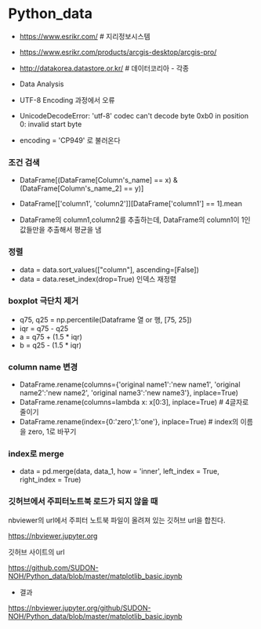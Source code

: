# Python_data
- https://www.esrikr.com/  # 지리정보시스템
- https://www.esrikr.com/products/arcgis-desktop/arcgis-pro/
- http://datakorea.datastore.or.kr/ # 데이터코리아 - 각종 
- Data Analysis

- UTF-8 Encoding 과정에서 오류
- UnicodeDecodeError: 'utf-8' codec can't decode byte 0xb0 in position 0: invalid start byte

- encoding = 'CP949' 로 불러온다


### 조건 검색

- DataFrame[(DataFrame[Column's_name] == x) & (DataFrame[Column's_name_2] == y)]

- DataFrame[['column1', 'column2']][DataFrame['column1'] == 1].mean
- DataFrame의 column1,column2를 추출하는데, DataFrame의 column1이 1인 값들만을 추출해서 평균을 냄



### 정렬
- data = data.sort_values(["column"], ascending=[False])
- data = data.reset_index(drop=True) 인덱스 재정렬



### boxplot 극단치 제거

- q75, q25 = np.percentile(Dataframe 열 or 행, [75, 25])
- iqr = q75 - q25
- a = q75 + (1.5 * iqr)
- b = q25 - (1.5 * iqr)


### column name 변경
- DataFrame.rename(columns={'original name1':'new name1', 'original name2':'new name2', 'original name3':'new name3'}, inplace=True)
- DataFrame.rename(columns=lambda x: x[0:3], inplace=True) # 4글자로 줄이기
- DataFrame.rename(index={0:'zero',1:'one'}, inplace=True) # index의 이름을 zero, 1로 바꾸기


### index로 merge
- data = pd.merge(data, data_1, how = 'inner', left_index = True, right_index = True)


### 깃허브에서 주피터노트북 로드가 되지 않을 때
nbviewer의 url에서 주피터 노트북 파일이 올려져 있는 깃허브 url을 합친다.

https://nbviewer.jupyter.org

깃허브 사이트의 url

https://github.com/SUDON-NOH/Python_data/blob/master/matplotlib_basic.ipynb

- 결과

https://nbviewer.jupyter.org/github/SUDON-NOH/Python_data/blob/master/matplotlib_basic.ipynb

